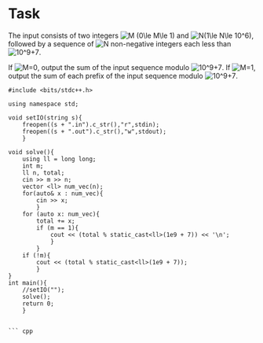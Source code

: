 # Task

The input consists of two integers <img src="https://latex.codecogs.com/svg.image?M&space;(0\le&space;M\le&space;1)" title="M (0\le M\le 1)" /> and <img src="https://latex.codecogs.com/svg.image?N(1\le&space;N\le&space;10^6)" title="N(1\le N\le 10^6)" />, followed by a sequence of <img src="https://latex.codecogs.com/svg.image?N" title="N" /> non-negative integers each
less than <img src="https://latex.codecogs.com/svg.image?10^9&plus;7" title="10^9+7" />.

If <img src="https://latex.codecogs.com/svg.image?M=0" title="M=0" />, output the sum of the input sequence modulo <img src="https://latex.codecogs.com/svg.image?10^9&plus;7" title="10^9+7" />.
If <img src="https://latex.codecogs.com/svg.image?M=1" title="M=1" />, output the sum of each prefix of the input sequence modulo <img src="https://latex.codecogs.com/svg.image?10^9&plus;7" title="10^9+7" />.

```
#include <bits/stdc++.h>

using namespace std;

void setIO(string s){
	freopen((s + ".in").c_str(),"r",stdin);
	freopen((s + ".out").c_str(),"w",stdout);
	}

void solve(){
	using ll = long long;
	int m;
	ll n, total;
	cin >> m >> n;
	vector <ll> num_vec(n);
	for(auto& x : num_vec){
		cin >> x;
		}
	for (auto x: num_vec){
		total += x;
		if (m == 1){
			cout << (total % static_cast<ll>(1e9 + 7)) << '\n';
			}
		}
	if (!m){
		cout << (total % static_cast<ll>(1e9 + 7));
		}
}
int main(){
	//setIO("");
	solve();
	return 0;
	}


``` cpp
